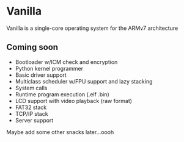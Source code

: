 # Vanilla

Vanilla is a single-core operating system for the ARMv7 architecture

## Coming soon

- Bootloader w/ICM check and encryption
- Python kernel programmer
- Basic driver support
- Multiclass scheduler w/FPU support and lazy stacking
- System calls
- Runtime program execution (.elf .bin)
- LCD support with video playback (raw format)
- FAT32 stack
- TCP/IP stack
- Server support

Maybe add some other snacks later...oooh
